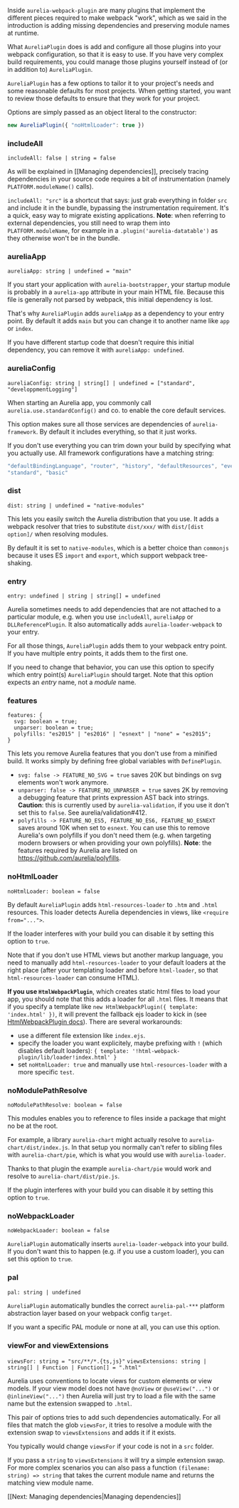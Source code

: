 Inside `aurelia-webpack-plugin` are many plugins that implement the different pieces required to make webpack "work", which as we said in the introduction is adding missing dependencies and preserving module names at runtime.

What `AureliaPlugin` does is add and configure all those plugins into your webpack configuration, so that it is easy to use. If you have very complex build requirements, you could manage those plugins yourself instead of (or in addition to) `AureliaPlugin`.

`AureliaPlugin` has a few options to tailor it to your project's needs and some reasonable defaults for most projects. When getting started, you want to review those defaults to ensure that they work for your project.

Options are simply passed as an object literal to the constructor: 
```js
new AureliaPlugin({ "noHtmlLoader": true })
```

### includeAll
`includeAll: false | string = false`

As will be explained in [[Managing dependencies]], precisely tracing dependencies in your source code requires a bit of instrumentation (namely `PLATFORM.moduleName()` calls).

`includeAll: "src"` is a shortcut that says: just grab everything in folder `src` and include it in the bundle, bypassing the instrumentation requirement. It's a quick, easy way to migrate existing applications. **Note**: when referring to external dependencies, you still need to wrap them into `PLATFORM.moduleName`, for example in a `.plugin('aurelia-datatable')` as they otherwise won't be in the bundle.

### aureliaApp
`aureliaApp: string | undefined = "main"`

If you start your application with `aurelia-bootstrapper`, your startup module is probably in a `aurelia-app` attribute in your main HTML file. Because this file is generally not parsed by webpack, this initial dependency is lost.

That's why `AureliaPlugin` adds `aureliaApp` as a dependency to your entry point. By default it adds `main` but you can change it to another name like `app` or `index`.

If you have different startup code that doesn't require this initial dependency, you can remove it with `aureliaApp: undefined`.

### aureliaConfig
`aureliaConfig: string | string[] | undefined = ["standard", "developpmentLogging"]`

When starting an Aurelia app, you commonly call `aurelia.use.standardConfig()` and co. to enable the core default services.

This option makes sure all those services are dependencies of `aurelia-framework`. By default it includes everything, so that it just works.

If you don't use everything you can trim down your build by specifying what you actually use. All framework configurations have a matching string:
```js
"defaultBindingLanguage", "router", "history", "defaultResources", "eventAggregator", "developmentLogging",
"standard", "basic"
```

### dist
`dist: string | undefined = "native-modules"`

This lets you easily switch the Aurelia distribution that you use. It adds a webpack resolver that tries to substitute `dist/xxx/` with `dist/[dist option]/` when resolving modules.

By default it is set to `native-modules`, which is a better choice than `commonjs` because it uses ES `import` and `export`, which support webpack tree-shaking.

### entry
`entry: undefined | string | string[] = undefined`

Aurelia sometimes needs to add dependencies that are not attached to a particular module, e.g. when you use `includeAll`, `aureliaApp` or `DLLReferencePlugin`. It also automatically adds `aurelia-loader-webpack` to your entry.

For all those things, `AureliaPlugin` adds them to your webpack entry point. If you have multiple entry points, it adds them to the first one.

If you need to change that behavior, you can use this option to specify which entry point(s) `AureliaPlugin` should target. 
Note that this option expects an _entry_ name, not a _module_ name.

### features
```
features: { 
  svg: boolean = true;
  unparser: boolean = true;
  polyfills: "es2015" | "es2016" | "esnext" | "none" = "es2015";
}
```

This lets you remove Aurelia features that you don't use from a minified build. It works simply by defining free global variables with `DefinePlugin`.
- `svg: false -> FEATURE_NO_SVG = true` saves 20K but bindings on svg elements won't work anymore.
- `unparser: false -> FEATURE_NO_UNPARSER = true` saves 2K by removing a debugging feature that prints expression AST back into strings. **Caution**: this is currently used by `aurelia-validation`, if you use it don't set this to `false`. See aurelia/validation#412.
- `polyfills -> FEATURE_NO_ES5, FEATURE_NO_ES6, FEATURE_NO_ESNEXT` saves around 10K when set to `esnext`. You can use this to remove Aurelia's own polyfills if you don't need them (e.g. when targeting modern browsers or when providing your own polyfills). **Note**: the features required by Aurelia are listed on https://github.com/aurelia/polyfills.

### noHtmlLoader
`noHtmlLoader: boolean = false`

By default `AureliaPlugin` adds `html-resources-loader` to `.htm` and `.html` resources.
This loader detects Aurelia dependencies in views, like `<require from="...">`.

If the loader interferes with your build you can disable it by setting this option to `true`.

Note that if you don't use HTML views but another markup language, you need to manually add `html-resources-loader` to your default loaders at the right place (after your templating loader and before `html-loader`, so that `html-resources-loader` can consume HTML).

**If you use `HtmlWebpackPlugin`**, which creates static html files to load your app, you should note that this adds a loader for all `.html` files. It means that if you specify a template like `new HtmlWebpackPlugin({ template: 'index.html' })`, it will prevent the fallback ejs loader to kick in (see [HtmlWebpackPlugin docs](https://github.com/jantimon/html-webpack-plugin/blob/master/docs/template-option.md)). There are several workarounds:
- use a different file extension like `index.ejs`.
- specify the loader you want explicitely, maybe prefixing with `!` (which disables default loaders): `{ template: '!html-webpack-plugin/lib/loader!index.html' }`
- set `noHtmlLoader: true` and manually use `html-resources-loader` with a more specific `test`.

### noModulePathResolve
`noModulePathResolve: boolean = false`

This modules enables you to reference to files inside a package that might no be at the root.

For example, a library `aurelia-chart` might actually resolve to `aurelia-chart/dist/index.js`.
In that setup you normally can't refer to sibling files with `aurelia-chart/pie`, which is what you would use with `aurelia-loader`.

Thanks to that plugin the example `aurelia-chart/pie` would work and resolve to `aurelia-chart/dist/pie.js`.

If the plugin interferes with your build you can disable it by setting this option to `true`.

### noWebpackLoader
`noWebpackLoader: boolean = false`

`AureliaPlugin` automatically inserts `aurelia-loader-webpack` into your build.
If you don't want this to happen (e.g. if you use a custom loader), you can set this option to `true`.

### pal
`pal: string | undefined`

`AureliaPlugin` automatically bundles the correct `aurelia-pal-***` platform abstraction layer based on your webpack config `target`.

If you want a specific PAL module or none at all, you can use this option.

### viewFor and viewExtensions
`viewsFor: string = "src/**/*.{ts,js}"`
`viewsExtensions: string | string[] | Function | Function[] = ".html"`

Aurelia uses conventions to locate views for custom elements or view models.
If your view model does not have `@noView` or `@useView("...")` or `@inlineView("...")` then Aurelia will just try to load a file with the same name but the extension swapped to `.html`.

This pair of options tries to add such dependencies automatically. 
For all files that match the glob `viewsFor`, it tries to resolve a module with the extension swap to `viewsExtensions` and adds it if it exists.

You typically would change `viewsFor` if your code is not in a `src` folder.

If you pass a `string` to `viewsExtensions` it will try a simple extension swap.
For more complex scenarios you can also pass a function `(filename: string) => string` that takes the current module name and returns the matching view module name.

[[Next: Managing dependencies|Managing dependencies]]